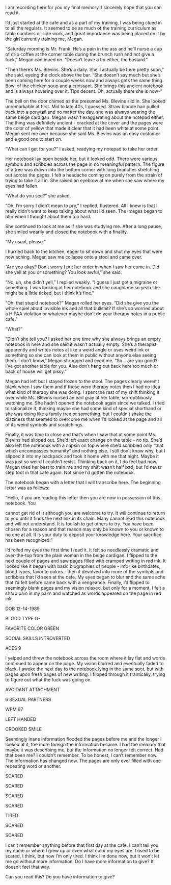 I am recording here for you my final memory. I sincerely hope that you can read it. 

I’d just started at the cafe and as a part of my training, I was being clued in to all the regulars. It seemed to be as much of the training curriculum as table numbers or side work, and great importance was being placed on it by the girl currently training me, Megan. 

“Saturday morning is Mr. Frank. He’s a pain in the ass and he’ll nurse a cup of drip coffee at the corner table during the brunch rush and not give a fuck,” Megan continued on. “Doesn’t leave a tip either, the bastard.”

“Then there’s Ms. Blevins. She’s a daily. She’ll actually be here pretty soon,” she said, eyeing the clock above the bar. “She doesn’t say much but she’s been coming here for a couple weeks now and always gets the same thing. Bowl of the chicken soup and a croissant. She brings this ancient notebook and is always hovering over it. Tips decent. Oh, actually there she is now-”

The bell on the door chimed as the presumed Ms. Blevins slid in. She looked unremarkable at first. Mid to late 40s, I guessed. Straw blonde hair pulled back into a ponytail and no matter the day, she was always wearing the same beige cardigan. Megan wasn’t exaggerating about the notepad either. The thing was definitely ancient - cracked at the cover and the pages were the color of yellow that made it clear that it had been white at some point. Megan sent me over because she said Ms. Blevins was an easy customer and a good one to start on. 

“What can I get for you?” I asked, readying my notepad to take her order.  

Her notebook lay open beside her, but it looked odd. There were various symbols and scribbles across the page in no meaningful pattern. The figure of a tree was drawn into the bottom corner with long branches stretching out across the pages. I felt a headache coming on purely from the strain of trying to take it all in. She raised an eyebrow at me when she saw where my eyes had fallen.

“What do you see?” she asked.

“Oh, I’m sorry I didn’t mean to pry,” I replied, flustered. All I knew is that I really didn’t want to keep talking about what I’d seen. The images began to blur when I thought about them too hard.

She continued to look at me as if she was studying me. After a long pause, she smiled wearily and closed the notebook with a finality.

“My usual, please.”

I hurried back to the kitchen, eager to sit down and shut my eyes that were now aching. Megan saw me collapse onto a stool and came over.

“Are you okay? Don’t worry I put her order in when I saw her come in. Did she yell at you or something? You look awful,” she said. 

“No, uh, she didn’t yell,” I replied weakly. “I guess I just got a migraine or something. I was looking at her notebook and she caught me so yeah she might be a little ticked, but I think it’s fine.”

“Oh, that stupid notebook?” Megan rolled her eyes. “Did she give you the whole spiel about invisible ink and all that bullshit? If she’s so worried about a HIPAA violation or whatever maybe don’t do your therapy notes in a public cafe.”

“What?”

“Didn’t she tell you? I asked her one time why she always brings an empty notebook in here and she said it wasn’t actually empty. She’s a therapist apparently and writes notes at like a weird angle or uses weird ink or something so she can look at them in public without anyone else seeing them. I don’t know,” Megan shrugged and eyed me. “So… are you good? I’ve got another table for you. Also don’t hang out back here too much or back of house will get pissy.”

Megan had left but I stayed frozen to the stool. The pages clearly weren’t blank when I saw them and if those were therapy notes then I had no idea what kind of therapy she was doing. I spent the rest of my shift thinking it over while Ms. Blevins nursed an earl gray at her table, surreptitiously watching me. She hadn’t opened the notebook again since we talked. I tried to rationalize it, thinking maybe she had some kind of special shorthand or she was doing like a family tree or something, but I couldn’t shake the dizziness that seemed to overcome me when I’d looked at the page and all of its weird symbols and scratchings. 

Finally, it was time to close and that’s when I saw that at some point Ms. Blevins had slipped out. She’d left exact change on the table - no tip. She’d also left the notebook with a napkin on top where she’d scribbled only “that which encompasses humanity” and nothing else. I still don’t know why, but I slipped it into my backpack and took it home with me that night. Maybe it was just so weird I couldn’t resist. Thinking back on it, I do feel bad now. Megan tried her best to train me and my shift wasn’t half bad, but I’d never step foot in that cafe again. Not since I’d gotten the notebook. 

The notebook began with a letter that I will transcribe here. The beginning letter was as follows:

“Hello, if you are reading this letter then you are now in possession of this notebook. You 

cannot get rid of it although you are welcome to try. It will continue to return to you until it finds the next link in its chain. Many cannot read this notebook and will not understand. It is foolish to get others to try. You have been chosen for a reason and that reason may only be known to you or known to no one at all. It is your duty to deposit your knowledge here. Your sacrifice has been recognized.”

I’d rolled my eyes the first time I read it. It felt so needlessly dramatic and over-the-top from the plain woman in the beige cardigan. I flipped to the next couple of pages and saw pages filled with cramped writing in red ink. It looked like it began with basic biographies of people - info like birthdates, blood types, favorite colors - then it devolved into more of the symbols and scribbles that I’d seen at the cafe. My eyes began to blur and the same ache that I’d felt before came back with a vengeance. Finally, I’d flipped to seemingly blank pages and my vision relaxed, but only for a moment. I felt a sharp pain in my palm and watched as words appeared on the page in red ink. 

DOB 12-14-1989

BLOOD TYPE O-

FAVORITE COLOR GREEN

SOCIAL SKILLS INTROVERTED

ACES 9

I yelped and threw the notebook across the room where it lay flat and words continued to appear on the page. My vision blurred and eventually faded to black. I awoke the next day to the notebook lying in the same spot, but with pages upon fresh pages of new writing. I flipped through it frantically, trying to figure out what the fuck was going on.

AVOIDANT ATTACHMENT

6 SEXUAL PARTNERS

WPM 97

LEFT HANDED

CROOKED SMILE 

Seemingly inane information flooded the pages before me and the longer I looked at it, the more foreign the information became. I had the memory that maybe it was describing me, but the information no longer felt correct. Had that been me? I couldn’t remember. To be honest, I can’t remember now. The information has changed now. The pages are only ever filled with one repeating word or another. 

SCARED

SCARED

SCARED

SCARED

TIRED

SCARED

SCARED

I can’t remember anything before that first day at the cafe. I can’t tell you my name or where I grew up or even what color my eyes are. I used to be scared, I think, but now I’m only tired. I think I’m done now, but it won’t let me go without more information. Do I have more information to give? It doesn’t feel that way. 

Can you read this? Do you have information to give?
